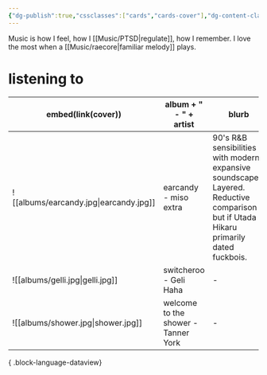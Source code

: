 ```yaml
---
{"dg-publish":true,"cssclasses":["cards","cards-cover"],"dg-content-classes":"cards","permalink":"/music/music/","contentClasses":"cards","dgPassFrontmatter":true}
---
```


Music is how I feel, how I [[Music/PTSD\|regulate]], how I remember. I love the most when a [[Music/raecore\|familiar melody]] plays. 

# listening to 
| embed(link(cover))                     | album + " - " + artist              | blurb                                                                                                                                 |
| -------------------------------------- | ----------------------------------- | ------------------------------------------------------------------------------------------------------------------------------------- |
| ![[albums/earcandy.jpg\|earcandy.jpg]] | earcandy - miso extra               | 90's R&B sensibilities with modern expansive soundscapes. Layered. Reductive comparison but if Utada Hikaru primarily dated fuckbois. |
| ![[albums/gelli.jpg\|gelli.jpg]]       | switcheroo - Geli Haha              | \-                                                                                                                                    |
| ![[albums/shower.jpg\|shower.jpg]]     | welcome to the shower - Tanner York | \-                                                                                                                                    |

{ .block-language-dataview}
 
